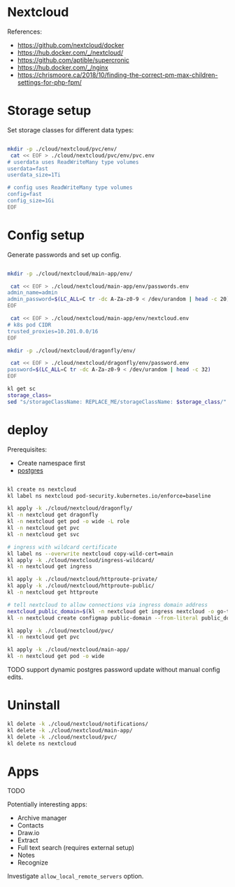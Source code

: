 
# Nextcloud

References:
- https://github.com/nextcloud/docker
- https://hub.docker.com/_/nextcloud/
- https://github.com/aptible/supercronic
- https://hub.docker.com/_/nginx
- https://chrismoore.ca/2018/10/finding-the-correct-pm-max-children-settings-for-php-fpm/

# Storage setup

Set storage classes for different data types:

```bash

mkdir -p ./cloud/nextcloud/pvc/env/
 cat << EOF > ./cloud/nextcloud/pvc/env/pvc.env
# userdata uses ReadWriteMany type volumes
userdata=fast
userdata_size=1Ti

# config uses ReadWriteMany type volumes
config=fast
config_size=1Gi
EOF

```

# Config setup

Generate passwords and set up config.

```bash

mkdir -p ./cloud/nextcloud/main-app/env/

 cat << EOF > ./cloud/nextcloud/main-app/env/passwords.env
admin_name=admin
admin_password=$(LC_ALL=C tr -dc A-Za-z0-9 < /dev/urandom | head -c 20)
EOF

 cat << EOF > ./cloud/nextcloud/main-app/env/nextcloud.env
# k8s pod CIDR
trusted_proxies=10.201.0.0/16
EOF

mkdir -p ./cloud/nextcloud/dragonfly/env/

 cat << EOF > ./cloud/nextcloud/dragonfly/env/password.env
password=$(LC_ALL=C tr -dc A-Za-z0-9 < /dev/urandom | head -c 32)
EOF

kl get sc
storage_class=
sed "s/storageClassName: REPLACE_ME/storageClassName: $storage_class/" ./cloud/nextcloud/dragonfly/dragonfly-nextcloud.template.yaml > ./cloud/nextcloud/dragonfly/env/dragonfly-nextcloud.yaml

```

# deploy

Prerequisites:
- Create namespace first
- [postgres](./postgres-cnpg/readme.md)

```bash

kl create ns nextcloud
kl label ns nextcloud pod-security.kubernetes.io/enforce=baseline

kl apply -k ./cloud/nextcloud/dragonfly/
kl -n nextcloud get dragonfly
kl -n nextcloud get pod -o wide -L role
kl -n nextcloud get pvc
kl -n nextcloud get svc

# ingress with wildcard certificate
kl label ns --overwrite nextcloud copy-wild-cert=main
kl apply -k ./cloud/nextcloud/ingress-wildcard/
kl -n nextcloud get ingress

kl apply -k ./cloud/nextcloud/httproute-private/
kl apply -k ./cloud/nextcloud/httproute-public/
kl -n nextcloud get httproute

# tell nextcloud to allow connections via ingress domain address
nextcloud_public_domain=$(kl -n nextcloud get ingress nextcloud -o go-template --template "{{ (index .spec.rules 0).host}}")
kl -n nextcloud create configmap public-domain --from-literal public_domain="*$nextcloud_public_domain*" -o yaml --dry-run=client | kl apply -f -

kl apply -k ./cloud/nextcloud/pvc/
kl -n nextcloud get pvc

kl apply -k ./cloud/nextcloud/main-app/
kl -n nextcloud get pod -o wide

```

TODO support dynamic postgres password update without manual config edits.

# Uninstall

```bash
kl delete -k ./cloud/nextcloud/notifications/
kl delete -k ./cloud/nextcloud/main-app/
kl delete -k ./cloud/nextcloud/pvc/
kl delete ns nextcloud
```

# Apps

TODO

Potentially interesting apps:
- Archive manager
- Contacts
- Draw.io
- Extract
- Full text search (requires external setup)
- Notes
- Recognize

Investigate `allow_local_remote_servers` option.
